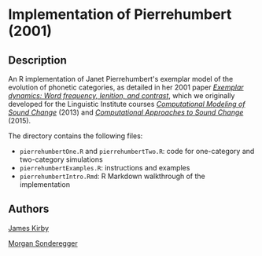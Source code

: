 # Implementation of Pierrehumbert (2001)

## Description
An R implementation of Janet Pierrehumbert's exemplar model of the evolution of phonetic categories, as detailed in her 2001 paper [*Exemplar dynamics: Word frequency, lenition, and contrast*](http://faculty.wcas.northwestern.edu/~jbp/publications/exemplar_dynamics.pdf), which we originally developed for the Linguistic Institute courses [*Computational Modeling of Sound Change*](http://lsa2013.lsa.umich.edu/2012/05/computational-modeling-of-sound-change/) (2013) and [*Computational Approaches to Sound Change*](https://lsa2015.uchicago.edu/courses/computational-approaches-sound-change) (2015).

The directory contains the following files:

- ```pierrehumbertOne.R``` and ```pierrehumbertTwo.R```: code for one-category and two-category simulations
- ```pierrehumbertExamples.R```: instructions and examples
- ```pierrehumbertIntro.Rmd```: R Markdown walkthrough of the implementation


## Authors
[James Kirby](http://lel.ed.ac.uk/~jkirby/)

[Morgan Sonderegger](http://people.linguistics.mcgill.ca/~morgan/)


